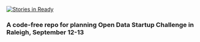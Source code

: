 [![Stories in Ready](https://badge.waffle.io/waffleio/open-data-startup-challenge.png?label=ready&title=Ready)](https://waffle.io/waffleio/hackathons)
### A code-free repo for planning Open Data Startup Challenge in Raleigh, September 12-13
